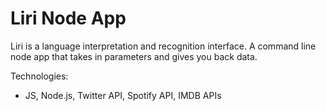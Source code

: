 # Liri Node App
Liri is a language interpretation and recognition interface. A command line node app that takes in parameters and gives you back data.

Technologies:
* JS, Node.js, Twitter API, Spotify API, IMDB APIs
